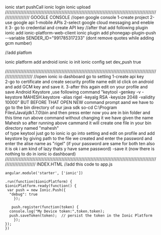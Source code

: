 ionic start pushCall
ionic login
ionic upload
///////////////////////////////////////////////////////////////////////////////////////////////////////////////////
                                             GOOGLE CONSOLE
//open google console
1-create project
2-use google api
    1-mobile APIs
    2-select google cloud messaging and eneble it
    3- go to credential and create API key
//after that add following plugin
ionic add ionic-platform-web-client
ionic plugin add phonegap-plugin-push --variable SENDER_ID="991785317233"
(dont remove quotes while adding gcm number)

//add platfom

ionic platform add android
ionic io init
ionic config set dev_push true

/////////////////////////////////////////////////////////////////////////////////////////////////////////////////////
                                                    //open ionic io dashboard
go to setting
    1-create api key    
    2-go to certificate and create security profile name edit id click on android and  add GCM key
    and save it.
    3-after this again  edit on your profile and save Android Keystore ,use following command
    "keytool -genkey -v -keystore MAHESH.keystore -alias rigel -keyalg RSA -keysize 2048 -validity 10000"
BUT BEFORE THAT OPEN NEW command prompt aand we have to go to the bin directory of our java sdk
so-cd C:\Program Files\Java\jdk1.7.0\bin 
and then press enter now you are in bin folder and this time run above command without changing it 
we have given the name Mahesh so after running above cammand it will create one file in your bin directory named "mahesh"  
of type
keytool
just go to ionic io  go into setting and edit on profile and add keystore by giving path to the file we created and enter the
 password and enter the 
alise name as "rigel"
(if your password are same for both ten also it is ok i am kind of lazy thats y  have same password)
-save it
(now there is nothing to do in ionic io dashboard)
///////////////////////////////////////////////////////////////////////////////////////////////////////////////////////
            INDEX.HTML
    //add this code to app.js

    angular.module('starter', ['ionic'])

    .run(function($ionicPlatform) {
    $ionicPlatform.ready(function() {
     var push = new Ionic.Push({
      "debug": true
        });

       push.register(function(token) {
      console.log("My Device token:",token.token);
      push.saveToken(token);  // persist the token in the Ionic Platform
        });
    });
    })
